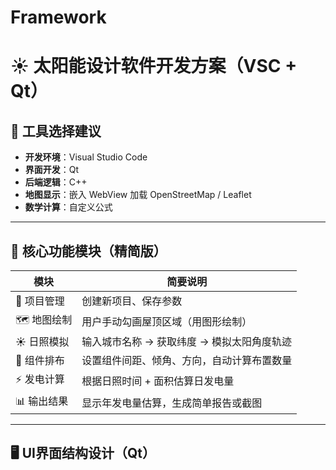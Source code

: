 # Framework

# ☀️ 太阳能设计软件开发方案（VSC + Qt）

## 🔧 工具选择建议

- **开发环境**：Visual Studio Code  
- **界面开发**：Qt
- **后端逻辑**：C++
- **地图显示**：嵌入 WebView 加载 OpenStreetMap / Leaflet
- **数学计算**：自定义公式

---

## 🧩 核心功能模块（精简版）

| 模块             | 简要说明 |
|------------------|----------|
| 📁 项目管理       | 创建新项目、保存参数 |
| 🗺️ 地图绘制       | 用户手动勾画屋顶区域（用图形绘制） |
| ☀️ 日照模拟       | 输入城市名称 → 获取纬度 → 模拟太阳角度轨迹 |
| 📐 组件排布       | 设置组件间距、倾角、方向，自动计算布置数量 |
| ⚡ 发电计算       | 根据日照时间 + 面积估算日发电量 |
| 📊 输出结果       | 显示年发电量估算，生成简单报告或截图 |

---

## 🖥️ UI界面结构设计（Qt）


